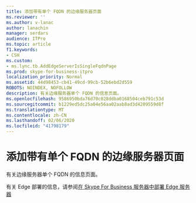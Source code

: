 ```yaml
---
title: 添加带有单个 FQDN 的边缘服务器页面
ms.reviewer: ''
ms.author: v-lanac
author: lanachin
manager: serdars
audience: ITPro
ms.topic: article
f1.keywords:
- CSH
ms.custom:
- ms.lync.tb.AddEdgeServerIsSingleFqdnPage
ms.prod: skype-for-business-itpro
localization_priority: Normal
ms.assetid: 44d98453-cb41-49cd-99cb-52b6ebd2d559
ROBOTS: NOINDEX, NOFOLLOW
description: 有关边缘服务器单个 FQDN 的信息页面。
ms.openlocfilehash: 9586950bda76d70c028ddba0168504ceb791c53d
ms.sourcegitcommit: b1229ed5dc25a04e56aa02aab8ad3d4209559d8f
ms.translationtype: MT
ms.contentlocale: zh-CN
ms.lasthandoff: 02/06/2020
ms.locfileid: "41798179"
---
```

# <a name="add-edge-server-with-single-fqdn-page"></a>添加带有单个 FQDN 的边缘服务器页面
 
有关边缘服务器单个 FQDN 的信息页面。
  
有关 Edge 部署的信息，请参阅[在 Skype For Business 服务器中部署 Edge 服务器](../../../deploy/deploy-edge-server/deploy-edge-server.md)
  


